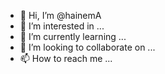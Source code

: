 - 👋 Hi, I’m @hainemA
- 👀 I’m interested in ...
- 🌱 I’m currently learning ...
- 💞️ I’m looking to collaborate on ...
- 📫 How to reach me ...

<!---
hainemA/hainemA is a ✨ special ✨ repository because its `README.md` (this file) appears on your GitHub profile.
You can click the Preview link to take a look at your changes.
--->
